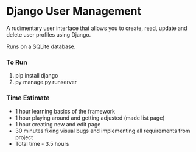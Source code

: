 # Django User Management

A rudimentary user interface that allows you to create, read, update and delete user profiles using Django.

Runs on a SQLite database. 

### To Run
1. pip install django
2. py manage.py runserver


### Time Estimate
- 1 hour learning basics of the framework
- 1 hour playing around and getting adjusted (made list page)
- 1 hour creating new and edit page
- 30 minutes fixing visual bugs and implementing all requirements from project
- Total time - 3.5 hours